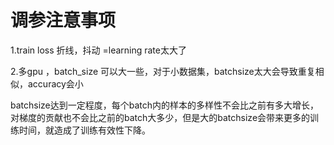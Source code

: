 # 调参注意事项

1.train loss 折线，抖动   =learning rate太大了

2.多gpu ，batch_size 可以大一些，对于小数据集，batchsize太大会导致重复相似，accuracy会小

batchsize达到一定程度，每个batch内的样本的多样性不会比之前有多大增长，对梯度的贡献也不会比之前的batch大多少，但是大的batchsize会带来更多的训练时间，就造成了训练有效性下降。